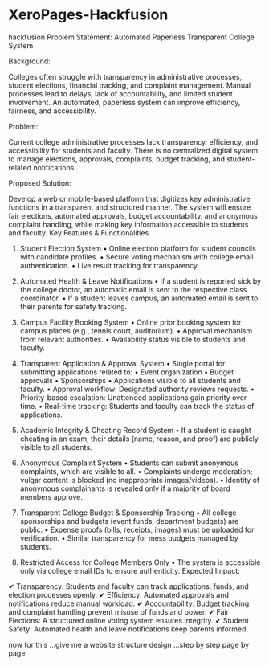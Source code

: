 # XeroPages-Hackfusion
hackfusion
Problem Statement: Automated Paperless Transparent College System

Background:

Colleges often struggle with transparency in administrative processes, student elections, financial tracking, and complaint management. Manual processes lead to delays, lack of accountability, and limited student involvement. An automated, paperless system can improve efficiency, fairness, and accessibility.

Problem:

Current college administrative processes lack transparency, efficiency, and accessibility for students and faculty. There is no centralized digital system to manage elections, approvals, complaints, budget tracking, and student-related notifications.

Proposed Solution:

Develop a web or mobile-based platform that digitizes key administrative functions in a transparent and structured manner. The system will ensure fair elections, automated approvals, budget accountability, and anonymous complaint handling, while making key information accessible to students and faculty.
Key Features & Functionalities

1. Student Election System
	•	Online election platform for student councils with candidate profiles.
	•	Secure voting mechanism with college email authentication.
	•	Live result tracking for transparency.

2. Automated Health & Leave Notifications
	•	If a student is reported sick by the college doctor, an automatic email is sent to the respective class coordinator.
	•	If a student leaves campus, an automated email is sent to their parents for safety tracking.

3. Campus Facility Booking System
	•	Online prior booking system for campus places (e.g., tennis court, auditorium).
	•	Approval mechanism from relevant authorities.
	•	Availability status visible to students and faculty.

4. Transparent Application & Approval System
	•	Single portal for submitting applications related to:
	•	Event organization
	•	Budget approvals
	•	Sponsorships
	•	Applications visible to all students and faculty.
	•	Approval workflow: Designated authority reviews requests.
	•	Priority-based escalation: Unattended applications gain priority over time.
	•	Real-time tracking: Students and faculty can track the status of applications.

5. Academic Integrity & Cheating Record System
	•	If a student is caught cheating in an exam, their details (name, reason, and proof) are publicly visible to all students.

6. Anonymous Complaint System
	•	Students can submit anonymous complaints, which are visible to all.
	•	Complaints undergo moderation; vulgar content is blocked (no inappropriate images/videos).
	•	Identity of anonymous complainants is revealed only if a majority of board members approve.

7. Transparent College Budget & Sponsorship Tracking
	•	All college sponsorships and budgets (event funds, department budgets) are public.
	•	Expense proofs (bills, receipts, images) must be uploaded for verification.
	•	Similar transparency for mess budgets managed by students.

8. Restricted Access for College Members Only
	•	The system is accessible only via college email IDs to ensure authenticity.
Expected Impact:

✔ Transparency: Students and faculty can track applications, funds, and election processes openly.
✔ Efficiency: Automated approvals and notifications reduce manual workload.
✔ Accountability: Budget tracking and complaint handling prevent misuse of funds and power.
✔ Fair Elections: A structured online voting system ensures integrity.
✔ Student Safety: Automated health and leave notifications keep parents informed.


now for this ...give me a website structure design ...step by step page by page 
